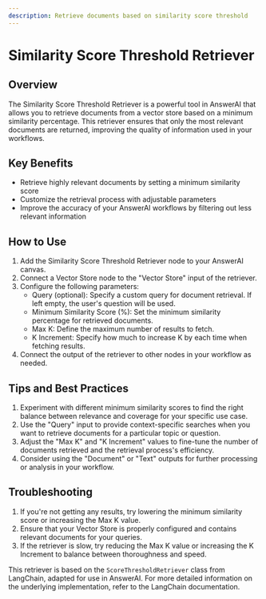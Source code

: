 ```yaml
---
description: Retrieve documents based on similarity score threshold
---
```


# Similarity Score Threshold Retriever

## Overview

The Similarity Score Threshold Retriever is a powerful tool in AnswerAI that allows you to retrieve documents from a vector store based on a minimum similarity percentage. This retriever ensures that only the most relevant documents are returned, improving the quality of information used in your workflows.

## Key Benefits

- Retrieve highly relevant documents by setting a minimum similarity score
- Customize the retrieval process with adjustable parameters
- Improve the accuracy of your AnswerAI workflows by filtering out less relevant information

## How to Use

1. Add the Similarity Score Threshold Retriever node to your AnswerAI canvas.
2. Connect a Vector Store node to the "Vector Store" input of the retriever.
3. Configure the following parameters:
   - Query (optional): Specify a custom query for document retrieval. If left empty, the user's question will be used.
   - Minimum Similarity Score (%): Set the minimum similarity percentage for retrieved documents.
   - Max K: Define the maximum number of results to fetch.
   - K Increment: Specify how much to increase K by each time when fetching results.
4. Connect the output of the retriever to other nodes in your workflow as needed.

<!-- TODO: Add a screenshot of the Similarity Score Threshold Retriever node with its inputs and outputs labeled -->

## Tips and Best Practices

1. Experiment with different minimum similarity scores to find the right balance between relevance and coverage for your specific use case.
2. Use the "Query" input to provide context-specific searches when you want to retrieve documents for a particular topic or question.
3. Adjust the "Max K" and "K Increment" values to fine-tune the number of documents retrieved and the retrieval process's efficiency.
4. Consider using the "Document" or "Text" outputs for further processing or analysis in your workflow.

## Troubleshooting

1. If you're not getting any results, try lowering the minimum similarity score or increasing the Max K value.
2. Ensure that your Vector Store is properly configured and contains relevant documents for your queries.
3. If the retriever is slow, try reducing the Max K value or increasing the K Increment to balance between thoroughness and speed.

This retriever is based on the `ScoreThresholdRetriever` class from LangChain, adapted for use in AnswerAI. For more detailed information on the underlying implementation, refer to the LangChain documentation.

